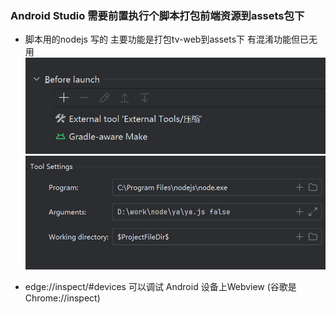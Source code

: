 ### Android Studio 需要前置执行个脚本打包前端资源到assets包下
 * 脚本用的nodejs 写的 主要功能是打包tv-web到assets下 有混淆功能但已无用
![uti1](../img/util1.png)
![util2](../img/util2.png)

*  edge://inspect/#devices 可以调试 Android 设备上Webview (谷歌是Chrome://inspect)